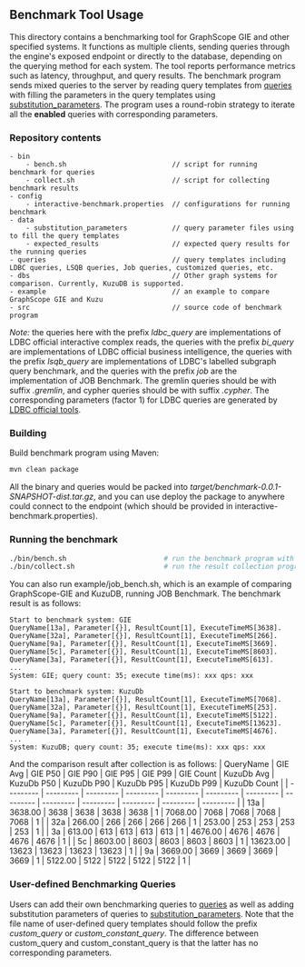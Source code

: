 ## Benchmark Tool Usage

This directory contains a benchmarking tool for GraphScope GIE and other specified systems. It functions as multiple clients, sending queries through the engine's exposed endpoint or directly to the database, depending on the querying method for each system. The tool reports performance metrics such as latency, throughput, and query results.
The benchmark program sends mixed queries to the server by reading query templates from [queries](queries) with filling the parameters in the query templates using [substitution_parameters](data/substitution_parameters). 
The program uses a round-robin strategy to iterate all the **enabled** queries with corresponding parameters.

### Repository contents
```
- bin
    - bench.sh                          // script for running benchmark for queries
    - collect.sh                        // script for collecting benchmark results
- config                                
    - interactive-benchmark.properties  // configurations for running benchmark
- data
    - substitution_parameters           // query parameter files using to fill the query templates
    - expected_results                  // expected query results for the running queries 
- queries                               // query templates including LDBC queries, LSQB queries, Job queries, customized queries, etc.
- dbs                                   // Other graph systems for comparison. Currently, KuzuDB is supported.
- example                               // an example to compare GraphScope GIE and Kuzu
- src                                   // source code of benchmark program
```
_Note:_ the queries here with the prefix _ldbc_query_ are implementations of LDBC official interactive complex reads,
the queries with the prefix _bi_query_ are implementations of LDBC official business intelligence,
the queries with the prefix _lsqb_query_ are implementations of LDBC's labelled subgraph query benchmark,
and the queries with the prefix _job_ are the implementation of JOB Benchmark.
The gremlin queries should be with suffix _.gremlin_, and cypher queries should be with suffix _.cypher_.
The corresponding parameters (factor 1) for LDBC queries are generated by [LDBC official tools](http://github.com/ldbc/ldbc_snb_datagen).

### Building

Build benchmark program using Maven:
```bash
mvn clean package
```
All the binary and queries would be packed into _target/benchmark-0.0.1-SNAPSHOT-dist.tar.gz_, 
and you can use deploy the package to anywhere could connect to the endpoint (which should be provided in interactive-benchmark.properties). 

### Running the benchmark

```bash
./bin/bench.sh                        # run the benchmark program with the provided properties
./bin/collect.sh                      # run the result collection program to collect the results and generate a comparison report
```

You can also run example/job_bench.sh, which is an example of comparing GraphScope-GIE and KuzuDB, running JOB Benchmark. The benchmark result is as follows:
```
Start to benchmark system: GIE
QueryName[13a], Parameter[{}], ResultCount[1], ExecuteTimeMS[3638].
QueryName[32a], Parameter[{}], ResultCount[1], ExecuteTimeMS[266].
QueryName[9a], Parameter[{}], ResultCount[1], ExecuteTimeMS[3669].
QueryName[5c], Parameter[{}], ResultCount[1], ExecuteTimeMS[8603].
QueryName[3a], Parameter[{}], ResultCount[1], ExecuteTimeMS[613].
...
System: GIE; query count: 35; execute time(ms): xxx qps: xxx

Start to benchmark system: KuzuDb
QueryName[13a], Parameter[{}], ResultCount[1], ExecuteTimeMS[7068].
QueryName[32a], Parameter[{}], ResultCount[1], ExecuteTimeMS[253].
QueryName[9a], Parameter[{}], ResultCount[1], ExecuteTimeMS[5122].
QueryName[5c], Parameter[{}], ResultCount[1], ExecuteTimeMS[13623].
QueryName[3a], Parameter[{}], ResultCount[1], ExecuteTimeMS[4676].
...
System: KuzuDB; query count: 35; execute time(ms): xxx qps: xxx
```

And the comparison result after collection is as follows:
| QueryName | GIE Avg | GIE P50 | GIE P90 | GIE P95 | GIE P99 | GIE Count | KuzuDb Avg | KuzuDb P50 | KuzuDb P90 | KuzuDb P95 | KuzuDb P99 | KuzuDb Count |
| --------- | --------- | --------- | --------- | --------- | --------- | --------- | --------- | --------- | --------- | --------- | --------- | --------- |
| 13a | 3638.00 | 3638 | 3638 | 3638 | 3638 | 1  | 7068.00 | 7068 | 7068 | 7068 | 7068 | 1  |
| 32a | 266.00 | 266 | 266 | 266 | 266 | 1  | 253.00 | 253 | 253 | 253 | 253 | 1  |
| 3a | 613.00 | 613 | 613 | 613 | 613 | 1  | 4676.00 | 4676 | 4676 | 4676 | 4676 | 1  |
| 5c | 8603.00 | 8603 | 8603 | 8603 | 8603 | 1  | 13623.00 | 13623 | 13623 | 13623 | 13623 | 1  |
| 9a | 3669.00 | 3669 | 3669 | 3669 | 3669 | 1  | 5122.00 | 5122 | 5122 | 5122 | 5122 | 1  |


### User-defined Benchmarking Queries
Users can add their own benchmarking queries to [queries](queries) as well as adding substitution parameters of queries to [substitution_parameters](data/substitution_parameters). 
Note that the file name of user-defined query templates should follow the prefix _custom_query_ or _custom_constant_query_. The difference between custom_query and custom_constant_query is that the latter has no corresponding parameters.
